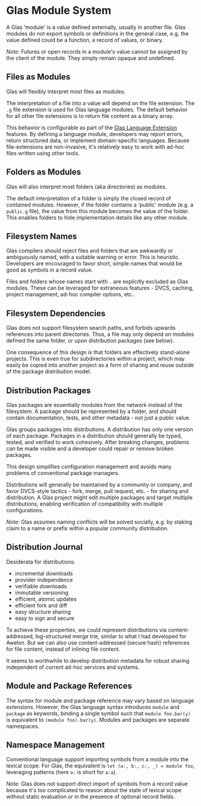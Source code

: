 # Glas Module System

A Glas 'module' is a value defined externally, usually in another file. Glas modules do not export symbols or definitions in the general case, e.g. the value defined could be a function, a record of values, or binary.

*Note:* Futures or open records in a module's value cannot be assigned by the client of the module. They simply remain opaque and undefined.

## Files as Modules

Glas will flexibly interpret most files as modules.

The interpretation of a file into a value will depend on the file extension. The `.g` file extension is used for Glas language modules. The default behavior for all other file extensions is to return file content as a binary array. 

This behavior is configurable as part of the [Glas Language Extension](GlasLangExt.md) features. By defining a language module, developers may report errors, return structured data, or implement domain-specific languages. Because file-extensions are non-invasive, it's relatively easy to work with ad-hoc files written using other tools.

## Folders as Modules

Glas will also interpret most folders (aka directories) as modules.

The default interpretation of a folder is simply the closed record of contained modules. However, if the folder contains a 'public' module (e.g. a `public.g` file), the value from this module becomes the value of the folder. This enables folders to hide implementation details like any other module.

## Filesystem Names

Glas compilers should reject files and folders that are awkwardly or ambiguously named, with a suitable warning or error. This is heuristic. Developers are encouraged to favor short, simple names that would be good as symbols in a record value.

Files and folders whose names start with `.` are explicitly excluded as Glas modules. These can be leveraged for extraneous features - DVCS, caching, project management, ad-hoc compiler options, etc..

## Filesystem Dependencies

Glas does not support filesystem search paths, and forbids upwards references into parent directories. Thus, a file may only depend on modules defined the same folder, or upon distribution packages (see below).

One consequence of this design is that folders are effectively stand-alone projects. This is even true for subdirectories within a project, which may easily be copied into another project as a form of sharing and reuse outside of the package distribution model.

## Distribution Packages

Glas packages are essentially modules from the network instead of the filesystem. A package should be represented by a folder, and should contain documentation, tests, and other metadata - not just a public value.

Glas groups packages into distributions. A distribution has only one version of each package. Packages in a distribution should generally be typed, tested, and verified to work cohesively. After breaking changes, problems can be made visible and a developer could repair or remove broken packages.

This design simplifies configuration management and avoids many problems of conventional package managers.

Distributions will generally be maintained by a community or company, and favor DVCS-style tactics - fork, merge, pull request, etc. - for sharing and distribution. A Glas project might edit multiple packages and target multiple distributions, enabling verification of compatibility with multiple configurations.

*Note:* Glas assumes naming conflicts will be solved socially, e.g. by staking claim to a name or prefix within a popular community distribution.

## Distribution Journal

Desiderata for distributions:

* incremental downloads
* provider independence
* verifiable downloads
* immutable versioning
* efficient, atomic updates
* efficient fork and diff
* easy structure sharing
* easy to sign and secure

To achieve these properties, we could represent distributions via content-addressed, log-structured merge trie, similar to what I had developed for Awelon. But we can also use content-addressed (secure hash) references for file content, instead of inlining file content.

It seems to worthwhile to develop distribution metadata for robust sharing independent of current ad-hoc services and systems.

## Module and Package References

The syntax for module and package reference may vary based on language extensions. However, the Glas language syntax introduces `module` and `package` as keywords, binding a single symbol such that `module foo.bar(y)` is equivalent to `(module foo).bar(y)`. Modules and packages are separate namespaces.

## Namespace Management

Conventional language support importing symbols from a module into the lexical scope. For Glas, the equivalent is `let (a:, b:, c:, _) = module foo`, leveraging patterns (here `a:`  is short for `a:a`).

*Note:* Glas does not support direct import of symbols from a record value because it's too complicated to reason about the state of lexical scope without static evaluation or in the presence of optional record fields.
